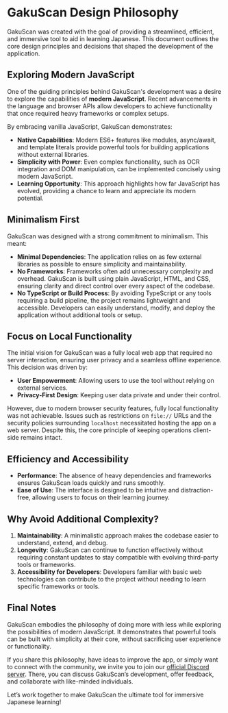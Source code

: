 # GakuScan Design Philosophy  

GakuScan was created with the goal of providing a streamlined, efficient, and immersive tool to aid in learning Japanese. This document outlines the core design principles and decisions that shaped the development of the application.  
  
## Exploring Modern JavaScript
One of the guiding principles behind GakuScan's development was a desire to explore the capabilities of **modern JavaScript**. Recent advancements in the language and browser APIs allow developers to achieve functionality that once required heavy frameworks or complex setups.  

By embracing vanilla JavaScript, GakuScan demonstrates:  
- **Native Capabilities**: Modern ES6+ features like modules, async/await, and template literals provide powerful tools for building applications without external libraries.  
- **Simplicity with Power**: Even complex functionality, such as OCR integration and DOM manipulation, can be implemented concisely using modern JavaScript.  
- **Learning Opportunity**: This approach highlights how far JavaScript has evolved, providing a chance to learn and appreciate its modern potential.  

## Minimalism First
GakuScan was designed with a strong commitment to minimalism. This meant:  
- **Minimal Dependencies**: The application relies on as few external libraries as possible to ensure simplicity and maintainability.  
- **No Frameworks**: Frameworks often add unnecessary complexity and overhead. GakuScan is built using plain JavaScript, HTML, and CSS, ensuring clarity and direct control over every aspect of the codebase.  
- **No TypeScript or Build Process**: By avoiding TypeScript or any tools requiring a build pipeline, the project remains lightweight and accessible. Developers can easily understand, modify, and deploy the application without additional tools or setup.

## Focus on Local Functionality
The initial vision for GakuScan was a fully local web app that required no server interaction, ensuring user privacy and a seamless offline experience. This decision was driven by:  
- **User Empowerment**: Allowing users to use the tool without relying on external services.  
- **Privacy-First Design**: Keeping user data private and under their control.  

However, due to modern browser security features, fully local functionality was not achievable. Issues such as restrictions on `file://` URLs and the security policies surrounding `localhost` necessitated hosting the app on a web server. Despite this, the core principle of keeping operations client-side remains intact.  

## Efficiency and Accessibility
- **Performance**: The absence of heavy dependencies and frameworks ensures GakuScan loads quickly and runs smoothly.  
- **Ease of Use**: The interface is designed to be intuitive and distraction-free, allowing users to focus on their learning journey.  

## Why Avoid Additional Complexity?
1. **Maintainability**: A minimalistic approach makes the codebase easier to understand, extend, and debug.  
2. **Longevity**: GakuScan can continue to function effectively without requiring constant updates to stay compatible with evolving third-party tools or frameworks.  
3. **Accessibility for Developers**: Developers familiar with basic web technologies can contribute to the project without needing to learn specific frameworks or tools.  

## Final Notes
GakuScan embodies the philosophy of doing more with less while exploring the possibilities of modern JavaScript. It demonstrates that powerful tools can be built with simplicity at their core, without sacrificing user experience or functionality.  

If you share this philosophy, have ideas to improve the app, or simply want to connect with the community, we invite you to join our [official Discord server](https://discord.com/invite/mDumA87rph). There, you can discuss GakuScan’s development, offer feedback, and collaborate with like-minded individuals.  

Let’s work together to make GakuScan the ultimate tool for immersive Japanese learning!  
